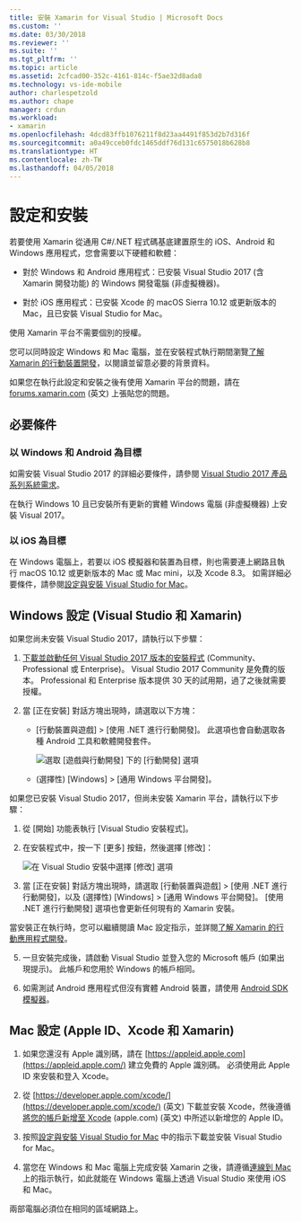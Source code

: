 ```yaml
---
title: 安裝 Xamarin for Visual Studio | Microsoft Docs
ms.custom: ''
ms.date: 03/30/2018
ms.reviewer: ''
ms.suite: ''
ms.tgt_pltfrm: ''
ms.topic: article
ms.assetid: 2cfcad00-352c-4161-814c-f5ae32d8ada8
ms.technology: vs-ide-mobile
author: charlespetzold
ms.author: chape
manager: crdun
ms.workload:
- xamarin
ms.openlocfilehash: 4dcd83ffb1076211f8d23aa4491f853d2b7d316f
ms.sourcegitcommit: a0a49cceb0fdc1465ddf76d131c6575018b628b8
ms.translationtype: HT
ms.contentlocale: zh-TW
ms.lasthandoff: 04/05/2018
---
```

# <a name="setup-and-install"></a>設定和安裝

若要使用 Xamarin 從通用 C#/.NET 程式碼基底建置原生的 iOS、Android 和 Windows 應用程式，您會需要以下硬體和軟體：

-   對於 Windows 和 Android 應用程式：已安裝 Visual Studio 2017 (含 Xamarin 開發功能) 的 Windows 開發電腦 (非虛擬機器)。  

-   對於 iOS 應用程式：已安裝 Xcode 的 macOS Sierra 10.12 或更新版本的 Mac，且已安裝 Visual Studio for Mac。

使用 Xamarin 平台不需要個別的授權。
 
您可以同時設定 Windows 和 Mac 電腦，並在安裝程式執行期間瀏覽[了解 Xamarin 的行動裝置開發](../cross-platform/learn-about-mobile-development-with-xamarin.md)，以閱讀並留意必要的背景資料。

如果您在執行此設定和安裝之後有使用 Xamarin 平台的問題，請在 [forums.xamarin.com](http://forums.xamarin.com/) \(英文\) 上張貼您的問題。

<a name="prereq" /> 

## <a name="pre-requisites"></a>必要條件

###  <a name="for-targeting-windows-and-android"></a>以 Windows 和 Android 為目標

如需安裝 Visual Studio 2017 的詳細必要條件，請參閱 [Visual Studio 2017 產品系列系統需求](https://www.visualstudio.com/productinfo/vs2017-system-requirements-vs)。

在執行 Windows 10 且已安裝所有更新的實體 Windows 電腦 (非虛擬機器) 上安裝 Visual 2017。 

### <a name="for-targeting-ios"></a>以 iOS 為目標

在 Windows 電腦上，若要以 iOS 模擬器和裝置為目標，則也需要連上網路且執行 macOS 10.12 或更新版本的 Mac 或 Mac mini，以及 Xcode 8.3。 如需詳細必要條件，請參閱[設定與安裝 Visual Studio for Mac](/visualstudio/mac/installation.md)。

<a name="windows" /> 

##  <a name="windows-setup-visual-studio-and-xamarin"></a>Windows 設定 (Visual Studio 和 Xamarin)

如果您尚未安裝 Visual Studio 2017，請執行以下步驟：

1.  [下載並啟動任何 Visual Studio 2017 版本的安裝程式](https://www.visualstudio.com/downloads/) (Community、Professional 或 Enterprise)。 Visual Studio 2017 Community 是免費的版本。 Professional 和 Enterprise 版本提供 30 天的試用期，過了之後就需要授權。

2.  當 [正在安裝] 對話方塊出現時，請選取以下方塊：    

    - [行動裝置與遊戲] > [使用 .NET 進行行動開發]。 此選項也會自動選取各種 Android 工具和軟體開發套件。 

        ![選取 [遊戲與行動開發] 下的 [行動開發] 選項](../cross-platform/media/cross-plat-xamarin-setup-2a.png "跨平台 Xamarin 設定 2")

    - (選擇性) [Windows] > [通用 Windows 平台開發]。 

如果您已安裝 Visual Studio 2017，但尚未安裝 Xamarin 平台，請執行以下步驟：

1. 從 [開始] 功能表執行 [Visual Studio 安裝程式]。

2.  在安裝程式中，按一下 [更多] 按鈕，然後選擇 [修改]：

    ![在 Visual Studio 安裝中選擇 [修改] 選項](../cross-platform/media/cross-plat-xamarin-setup-1a.png "跨平台 Xamarin 設定 1")

3.  當 [正在安裝] 對話方塊出現時，請選取 [行動裝置與遊戲] > [使用 .NET 進行行動開發]，以及 (選擇性) [Windows] > [通用 Windows 平台開發]。 [使用 .NET 進行行動開發] 選項也會更新任何現有的 Xamarin 安裝。

當安裝正在執行時，您可以繼續閱讀 Mac 設定指示，並詳閱[了解 Xamarin 的行動應用程式開發](../cross-platform/learn-about-mobile-development-with-xamarin.md)。

5.  一旦安裝完成後，請啟動 Visual Studio 並登入您的 Microsoft 帳戶 (如果出現提示)。 此帳戶和您用於 Windows 的帳戶相同。

6.  如需測試 Android 應用程式但沒有實體 Android 裝置，請使用 [Android SDK 模擬器](/xamarin/android/get-started/installation/android-emulator/)。 

<a name="mac" />

##  <a name="mac-setup-apple-id-xcode-and-xamarin"></a>Mac 設定 (Apple ID、Xcode 和 Xamarin)

1.  如果您還沒有 Apple 識別碼，請在 [https://appleid.apple.com](https://appleid.apple.com/) 建立免費的 Apple 識別碼。 必須使用此 Apple ID 來安裝和登入 Xcode。

2.  從 [https://developer.apple.com/xcode/](https://developer.apple.com/xcode/) \(英文\) 下載並安裝 Xcode，然後遵循[將您的帳戶新增至 Xcode](https://developer.apple.com/library/content/documentation/IDEs/Conceptual/AppStoreDistributionTutorial/AddingYourAccounttoXcode/AddingYourAccounttoXcode.html#//apple_ref/doc/uid/TP40013839-CH40-SW1) \(apple.com\) \(英文\) 中所述以新增您的 Apple ID。

3.  按照[設定與安裝 Visual Studio for Mac](/visualstudio/mac/installation.md) 中的指示下載並安裝 Visual Studio for Mac。

4.  當您在 Windows 和 Mac 電腦上完成安裝 Xamarin 之後，請遵循[連線到 Mac](/xamarin/ios/get-started/installation/windows/connecting-to-mac/) 上的指示執行，如此就能在 Windows 電腦上透過 Visual Studio 來使用 iOS 和 Mac。

兩部電腦必須位在相同的區域網路上。